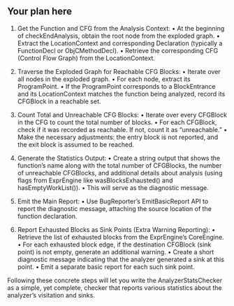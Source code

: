Your plan here
----------------
1. Get the Function and CFG from the Analysis Context:
   • At the beginning of checkEndAnalysis, obtain the root node from the exploded graph.
   • Extract the LocationContext and corresponding Declaration (typically a FunctionDecl or ObjCMethodDecl).
   • Retrieve the corresponding CFG (Control Flow Graph) from the LocationContext.

2. Traverse the Exploded Graph for Reachable CFG Blocks:
   • Iterate over all nodes in the exploded graph.
   • For each node, extract its ProgramPoint.
   • If the ProgramPoint corresponds to a BlockEntrance and its LocationContext matches the function being analyzed, record its CFGBlock in a reachable set.

3. Count Total and Unreachable CFG Blocks:
   • Iterate over every CFGBlock in the CFG to count the total number of blocks.
   • For each CFGBlock, check if it was recorded as reachable. If not, count it as “unreachable.”
   • Make the necessary adjustments: the entry block is not reported, and the exit block is assumed to be reached.

4. Generate the Statistics Output:
   • Create a string output that shows the function’s name along with the total number of CFGBlocks, the number of unreachable CFGBlocks, and additional details about analysis (using flags from ExprEngine like wasBlocksExhausted() and hasEmptyWorkList()).
   • This will serve as the diagnostic message.

5. Emit the Main Report:
   • Use BugReporter’s EmitBasicReport API to report the diagnostic message, attaching the source location of the function declaration.

6. Report Exhausted Blocks as Sink Points (Extra Warning Reporting):
   • Retrieve the list of exhausted blocks from the ExprEngine’s CoreEngine.
   • For each exhausted block edge, if the destination CFGBlock (sink point) is not empty, generate an additional warning.
   • Create a short diagnostic message indicating that the analyzer generated a sink at this point.
   • Emit a separate basic report for each such sink point.

Following these concrete steps will let you write the AnalyzerStatsChecker as a simple, yet complete, checker that reports various statistics about the analyzer’s visitation and sinks.
